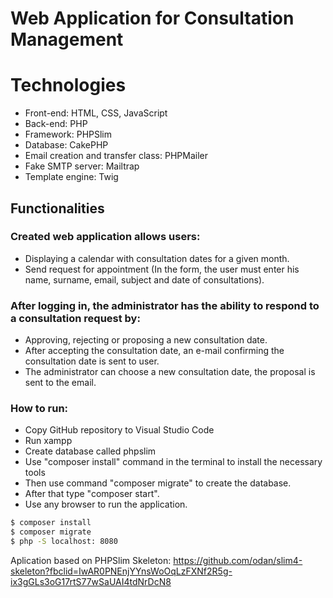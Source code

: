 # Web Application for Consultation Management
# Technologies

  - Front-end: HTML, CSS, JavaScript
  - Back-end: PHP
  - Framework: PHPSlim
  - Database: CakePHP
  - Email creation and transfer class: PHPMailer
  - Fake SMTP server: Mailtrap
  - Template engine: Twig

## Functionalities
### Created web application allows users:
  - Displaying a calendar with consultation dates for a given month.  
  - Send request for appointment (In the form, the user must enter his name, surname, email, subject and date of consultations).

### After logging in, the administrator has the ability to respond to a consultation request by:
  - Approving, rejecting or proposing a new consultation date.
  - After accepting the consultation date, an e-mail confirming the consultation date is sent to user.
  - The administrator can choose a new consultation date, the proposal is sent to the email.

### How to run:
  - Copy GitHub repository to Visual Studio Code
  - Run xampp
  - Create database called phpslim
  - Use "composer install" command in the terminal to install the necessary tools
  - Then use command "composer migrate" to create the database.
  - After that type "composer start".
  - Use any browser to run the application.

```sh
$ composer install
$ composer migrate
$ php -S localhost: 8080
```

Aplication based on PHPSlim Skeleton:
https://github.com/odan/slim4-skeleton?fbclid=IwAR0PNEnjYYnsWoOqLzFXNf2R5g-ix3gGLs3oG17rtS77wSaUAI4tdNrDcN8
